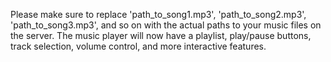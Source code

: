 Please make sure to replace 'path_to_song1.mp3', 'path_to_song2.mp3', 'path_to_song3.mp3', and so on with the actual paths to your music files on the server. The music player will now have a playlist, play/pause buttons, track selection, volume control, and more interactive features.
